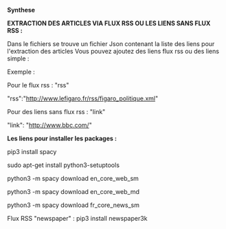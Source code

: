 <b>Synthese</b>

<b>EXTRACTION DES ARTICLES VIA FLUX RSS OU LES LIENS SANS FLUX RSS :</b>

Dans le fichiers se trouve un fichier Json contenant la liste des liens pour l'extraction des articles
Vous pouvez ajoutez des liens flux rss ou des liens simple :

Exemple :

Pour le flux rss : "rss"

 "rss":"http://www.lefigaro.fr/rss/figaro_politique.xml"
 
Pour des liens sans flux rss : "link"

"link": "http://www.bbc.com/"


<b>Les liens pour installer les packages :</b>

pip3 install spacy

sudo apt-get install python3-setuptools

python3 -m spacy download en_core_web_sm

python3 -m spacy download en_core_web_md

python3 -m spacy download fr_core_news_sm

Flux RSS "newspaper" : pip3 install newspaper3k 

